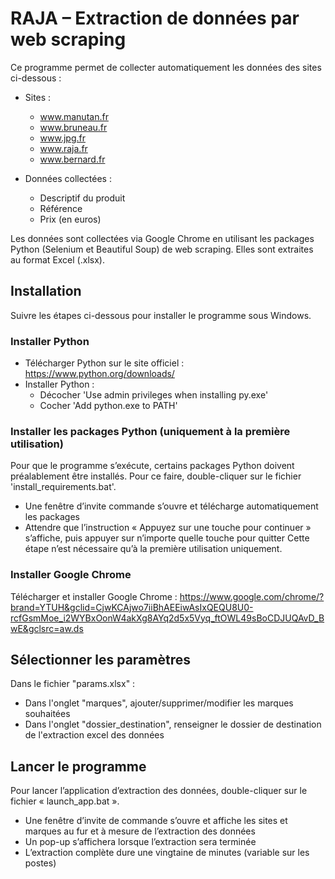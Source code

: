 # RAJA – Extraction de données par web scraping

Ce programme permet de collecter automatiquement les données des sites ci-dessous :

- Sites :
	- www.manutan.fr
	- www.bruneau.fr
	- www.jpg.fr
	- www.raja.fr
	- www.bernard.fr

- Données collectées :
	- Descriptif du produit
	- Référence
	- Prix (en euros)

Les données sont collectées via Google Chrome en utilisant les packages Python (Selenium et Beautiful Soup) de web scraping.
Elles sont extraites au format Excel (.xlsx).

## Installation

Suivre les étapes ci-dessous pour installer le programme sous Windows.

### Installer Python

- Télécharger Python sur le site officiel : https://www.python.org/downloads/
- Installer Python :
	- Décocher 'Use admin privileges when installing py.exe'
	- Cocher 'Add python.exe to PATH'

### Installer les packages Python (uniquement à la première utilisation)

Pour que le programme s’exécute, certains packages Python doivent préalablement être installés.
Pour ce faire, double-cliquer sur le fichier 'install_requirements.bat'.
- Une fenêtre d’invite commande s’ouvre et télécharge automatiquement les packages
- Attendre que l’instruction « Appuyez sur une touche pour continuer » s’affiche, puis appuyer sur n’importe quelle touche pour quitter
Cette étape n’est nécessaire qu’à la première utilisation uniquement.

### Installer Google Chrome

Télécharger et installer Google Chrome :
https://www.google.com/chrome/?brand=YTUH&gclid=CjwKCAjwo7iiBhAEEiwAsIxQEQU8U0-rcfGsmMoe_i2WYBxOonW4akXg8AYq2d5x5Vyq_ftOWL49sBoCDJUQAvD_BwE&gclsrc=aw.ds

## Sélectionner les paramètres

Dans le fichier "params.xlsx" :
- Dans l'onglet "marques", ajouter/supprimer/modifier les marques souhaitées
- Dans l'onglet "dossier_destination", renseigner le dossier de destination de l'extraction excel des données

## Lancer le programme

Pour lancer l’application d’extraction des données, double-cliquer sur le fichier « launch_app.bat ».
- Une fenêtre d’invite de commande s’ouvre et affiche les sites et marques au fur et à mesure de l’extraction des données
- Un pop-up s’affichera lorsque l’extraction sera terminée
- L’extraction complète dure une vingtaine de minutes (variable sur les postes)